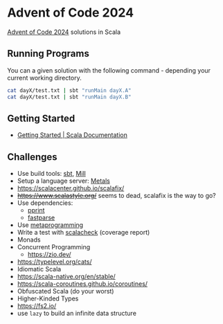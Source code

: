 # Advent of Code 2024

[Advent of Code 2024](https://adventofcode.com/2024) solutions in Scala

## Running Programs

You can a given solution with the following command - depending your current
working directory.
```sh
cat dayX/test.txt | sbt "runMain dayX.A"
cat dayX/test.txt | sbt "runMain dayX.B"
```

## Getting Started

- [Getting Started | Scala Documentation](https://docs.scala-lang.org/getting-started/install-scala.html)

## Challenges

- Use build tools: [sbt](https://www.scala-sbt.org/), [Mill](https://mill-build.org/)
- Setup a language server: [Metals](https://scalameta.org/metals/)
- https://scalacenter.github.io/scalafix/
- ~~https://www.scalastyle.org/~~ seems to dead, scalafix is the way to go?
- Use dependencies:
  - [pprint](https://com-lihaoyi.github.io/PPrint/)
  - [fastparse](https://github.com/com-lihaoyi/fastparse)
- Use [metaprogramming](https://docs.scala-lang.org/scala3/reference/metaprogramming/index.html)
- Write a test with [scalacheck](https://index.scala-lang.org/typelevel/scalacheck) (coverage report)
- Monads
- Concurrent Programming
  - https://zio.dev/
- https://typelevel.org/cats/
- Idiomatic Scala
- https://scala-native.org/en/stable/
- https://scala-coroutines.github.io/coroutines/
- Obfuscated Scala (do your worst)
- Higher-Kinded Types
- https://fs2.io/
- use `lazy` to build an infinite data structure

